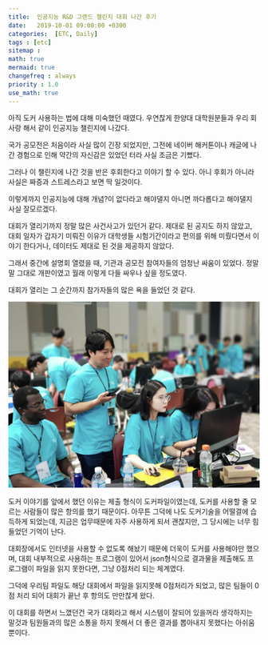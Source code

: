```yaml
---
title:  인공지능 R&D 그랜드 챌린지 대회 나간 후기
date:   2019-10-01 09:00:00 +0300
categories:  [ETC, Daily]
tags : [etc]
sitemap :
math: true
mermaid: true
changefreq : always
priority : 1.0
use_math: true
---
```



아직 도커 사용하는 법에 대해 미숙했던 때였다. 우연찮게 한양대 대학원분들과 우리 회사랑 해서 같이 인공지능 챌린지에 나갔다. 

국가 공모전은 처음이라 사실 많이 긴장 되었지만, 그전에 네이버 해커톤이나 캐글에 나간 경험으로 인해 약간의 자신감은 있었던 터라 사실 조금은 기뻤다. 

그러나 이 챌린지에 나간 것을 반은 후회한다고 이야기 할 수 있다. 아니 후회가 아니라 사실은 짜증과 스트레스라고 보면 딱 일것이다. 

이렇게까지 인공지능에 대해 개념?이 없다라고 해야댈지 아니면 까다롭다고 해야댈지 사실 잘모르겠다. 

대회가 열리기까지 정말 많은 사건사고가 있던거 같다. 제대로 된 공지도 하지 않았고, 대회 일자가 갑자기 미뤄진 이유가 대학생들 시험기간이라고 편의를 위해 미뤘다면서 이야기 한다거나, 데이터도 제대로 된 것을 제공하지 않았다. 

그래서 중간에 설명회 열렸을 때, 기관과 공모전 참여자들의 엄청난 싸움이 있었다. 정말 말 그대로 개판이였고 월래 이렇게 다들 싸우나 싶을 정도였다. 

대회가 열리는 그 순간까지 참가자들의 많은 욕을 들었던 것 같다. 


<center><img src="../assets/images/etc_ai.png" ></center>

 
도커 이야기를 앞에서 했던 이유는 제출 형식이 도커파일이였는데, 도커를 사용할 줄 모르는 사람들이 많은 항의를 했기 때문이다. 아무튼 그덕에 나도 도커기술을 어떨결에 습득하게 되었는데, 지금은 업무때문에 자주 사용하게 되서 괜찮지만, 그 당시에는 너무 힘들었던 기억이 난다. 

대회장에서도 인터넷을 사용할 수 없도록 해놨기 때문에 더욱이 도커를 사용해야만 했으며, 대회 내부적으로 사용하는 프로그램이 있어서 json형식으로 결과물을 제출해도 프로그램이 파일을 읽지 못한다면, 그냥 0점처리 되는 체계였다.

그덕에 우리팀 파일도 해당 대회에서 파일을 읽지못해 0점처리가 되었고, 많은 팀들이 0점 처리 되어 대회가 끝난 후 항의도 만만찮게 왔다. 

이 대회를 하면서 느꼈던건 국가 대회라고 해서 시스템이 잘되어 있을꺼라 생각하지는 말것과 팀원들과의 많은 소통을 하지 못해서 더 좋은 결과를 뽑아내지 못했다는 아쉬움뿐이다. 
